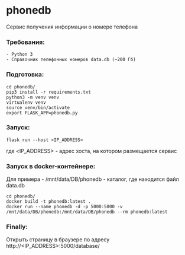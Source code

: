# phonedb
Сервис получения информации о номере телефона

### Требования:
	- Python 3
	- Справочник телефонных номеров data.db (~200 Гб)
	
### Подготовка:
```
cd phonedb/
pip3 install -r requirements.txt
python3 -m venv venv
virtualenv venv
source venv/bin/activate
export FLASK_APP=phonedb.py
```

### Запуск:
```
flask run --host <IP_ADDRESS>
```
где <IP_ADDRESS> - адрес хоста, на котором размещается сервис

### Запуск в docker-контейнере:

Для примера - /mnt/data/DB/phonedb - каталог, где находится файл data.db
```
cd phonedb/
docker build -t phonedb:latest .
docker run --name phonedb -d -p 5000:5000 -v /mnt/data/DB/phonedb:/mnt/data/DB/phonedb --rm phonedb:latest
```

### Finally:
Открыть страницу в браузере по адресу http://<IP_ADDRESS>:5000/database/
